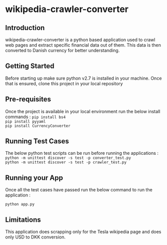 # wikipedia-crawler-converter #

## Introduction

wikipedia-crawler-converter is a python based application used to crawl web pages and extract specific financial data out of them. This data is then converted to Danish currency for better understanding.


## Getting Started

Before starting up make sure python v2.7 is installed in your machine. Once that is ensured, clone this project in your local repository

## Pre-requisites

Once the project is available in your local environment run the below install commands :
`pip install bs4` <br />
`pip install pyyaml` <br />
`pip install CurrencyConverter`

## Running Test Cases

The below python test scripts can be run before running the applications : <br />
`python -m unittest discover -s test -p converter_test.py` <br />
`python -m unittest discover -s test -p crawler_test.py`<br />

## Running your App

Once all the test cases have passed run the below command to run the application :

`python app.py`

## Limitations
This application does scrapping only for the Tesla wikipedia page and does only USD to DKK conversion.
